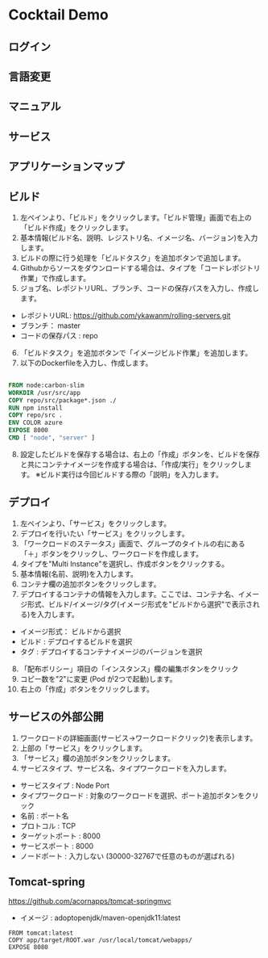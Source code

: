 # Cocktail Demo
## ログイン
## 言語変更
## マニュアル
## サービス
## アプリケーションマップ
## ビルド
1. 左ペインより、「ビルド」をクリックします。「ビルド管理」画面で右上の「ビルド作成」をクリックします。
2. 基本情報(ビルド名、説明、レジストリ名、イメージ名、バージョン)を入力します。
3. ビルドの際に行う処理を「ビルドタスク」を追加ボタンで追加します。
4. Githubからソースをダウンロードする場合は、タイプを「コードレポジトリ作業」で作成します。
5. ジョブ名、レポジトリURL、ブランチ、コードの保存パスを入力し、作成します。
- レポジトリURL: https://github.com/ykawanm/rolling-servers.git
- ブランチ： master
- コードの保存パス : repo
6. 「ビルドタスク」を追加ボタンで「イメージビルド作業」を追加します。
7. 以下のDockerfileを入力し、作成します。
```dockerfile

FROM node:carbon-slim
WORKDIR /usr/src/app
COPY repo/src/package*.json ./
RUN npm install
COPY repo/src .
ENV COLOR azure
EXPOSE 8000
CMD [ "node", "server" ]
```
8. 設定したビルドを保存する場合は、右上の「作成」ボタンを、ビルドを保存と共にコンテナイメージを作成する場合は、「作成/実行」をクリックします。
※ビルド実行は今回ビルドする際の「説明」を入力します。
## デプロイ
1. 左ペインより、「サービス」をクリックします。
2. デプロイを行いたい「サービス」をクリックします。
3. 「ワークロードのステータス」画面で、グループのタイトルの右にある「＋」ボタンをクリックし、ワークロードを作成します。
4. タイプを"Multi Instance"を選択し、作成ボタンをクリックする。
5. 基本情報(名前、説明)を入力します。
6. コンテナ欄の追加ボタンをクリックします。
7. デプロイするコンテナの情報を入力します。ここでは、コンテナ名、イメージ形式、ビルド/イメージ/タグ(イメージ形式を"ビルドから選択"で表示される)を入力します。
- イメージ形式： ビルドから選択
- ビルド : デプロイするビルドを選択
- タグ : デプロイするコンテナイメージのバージョンを選択
8. 「配布ポリシー」項目の「インスタンス」欄の編集ボタンをクリック
9. コピー数を"2"に変更 (Pod が2つで起動)します。
10. 右上の「作成」ボタンをクリックします。
## サービスの外部公開
1. ワークロードの詳細画面(サービス->ワークロードクリック)を表示します。
2. 上部の「サービス」をクリックします。
3. 「サービス」欄の追加ボタンをクリックします。
4. サービスタイプ、サービス名、タイプワークロードを入力します。
- サービスタイプ : Node Port
- タイプワークロード : 対象のワークロードを選択、ポート追加ボタンをクリック
- 名前 : ポート名
- プロトコル : TCP
- ターゲットポート : 8000
- サービスポート : 8000
- ノードポート : 入力しない (30000-32767で任意のものが選ばれる)

## Tomcat-spring
https://github.com/acornapps/tomcat-springmvc
- イメージ : adoptopenjdk/maven-openjdk11:latest
```
FROM tomcat:latest
COPY app/target/ROOT.war /usr/local/tomcat/webapps/
EXPOSE 8080
```
